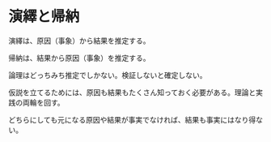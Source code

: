# 演繹と帰納

演繹は、原因（事象）から結果を推定する。

帰納は、結果から原因（事象）を推定する。

論理はどっちみち推定でしかない。検証しないと確定しない。

仮説を立てるためには、原因も結果もたくさん知っておく必要がある。理論と実践の両輪を回す。

どちらにしても元になる原因や結果が事実でなければ、結果も事実にはなり得ない。
